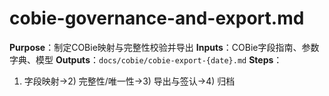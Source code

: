 # cobie-governance-and-export.md

**Purpose**：制定COBie映射与完整性校验并导出
**Inputs**：COBie字段指南、参数字典、模型
**Outputs**：`docs/cobie/cobie-export-{date}.md`
**Steps**：

1. 字段映射→2) 完整性/唯一性→3) 导出与签认→4) 归档
